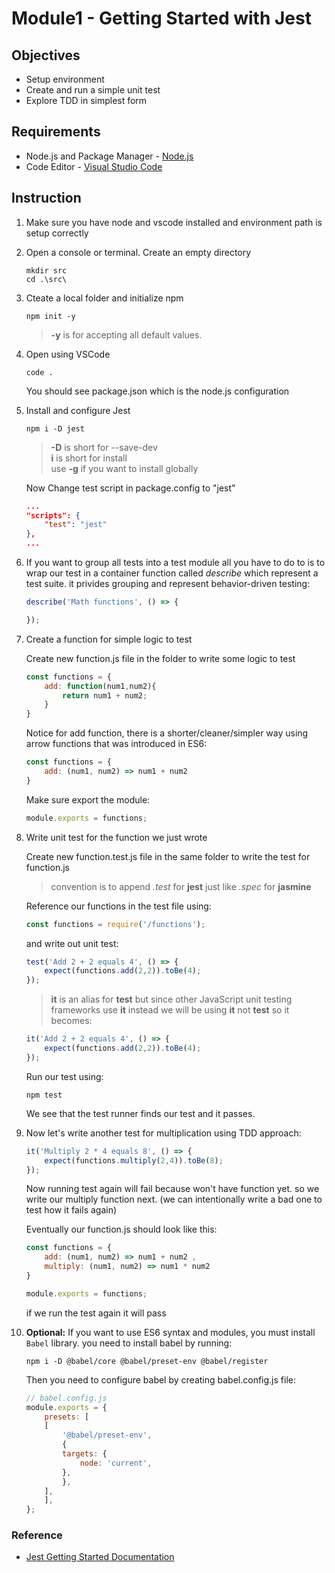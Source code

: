 # Module1 - Getting Started with Jest

## Objectives

* Setup environment
* Create and run a simple unit test
* Explore TDD in simplest form

## Requirements

* Node.js and Package Manager - [Node.js](https://nodejs.org/)
* Code Editor - [Visual Studio Code](https://code.visualstudio.com/)

## Instruction

1. Make sure you have node and vscode installed and environment path is setup correctly
2. Open a console or terminal. Create an empty directory

    ```console
    mkdir src
    cd .\src\
    ```

3. Cteate a local folder and initialize npm

    ```console
    npm init -y
    ```

    > **-y** is for accepting all default values.

4. Open using VSCode

    ```console
    code .
    ```
  
    You should see package.json which is the node.js configuration

5. Install and configure Jest

    ```console
    npm i -D jest
    ```

    >**-D** is short for --save-dev  
    >**i** is short for install  
    >use **-g** if you want to install globally  

    Now Change test script in package.config to "jest"

    ```json
    ...
    "scripts": {
        "test": "jest"
    },
    ...
    ```

6. If you want to group all tests into a test module all you have to do to is to wrap our test in a container function called *describe* which represent a test suite. it privides grouping and represent behavior-driven testing:

    ```javascript
    describe('Math functions', () => {

    });
    ```

7. Create a function for simple logic to test

    Create new function.js file in the folder to write some logic to test

    ```javascript
    const functions = {
        add: function(num1,num2){
            return num1 + num2;
        }
    }
    ```

    Notice for add function, there is a shorter/cleaner/simpler way using arrow functions that was introduced in ES6:

    ```javascript
    const functions = {
        add: (num1, num2) => num1 + num2
    }
    ```

    Make sure export the module:

    ```javascript
    module.exports = functions;
    ```

8. Write unit test for the function we just wrote

    Create new function.test.js file in the same folder to write the test for function.js
    > convention is to append *.test* for **jest** just like *.spec* for **jasmine**

    Reference our functions in the test file using:

    ```javascript
    const functions = require('/functions');
    ```

    and write out unit test:

    ```javascript
    test('Add 2 + 2 equals 4', () => {
        expect(functions.add(2,2)).toBe(4);
    });
    ```

    >**it** is an alias for **test** but since other JavaScript unit testing frameworks use **it** instead we will be using **it** not **test** so it becomes:

    ```javascript
    it('Add 2 + 2 equals 4', () => {
        expect(functions.add(2,2)).toBe(4);
    });
    ```
  
    Run our test using:

    ```console
    npm test
    ```

    We see that the test runner finds our test and it passes.

9. Now let's write another test for multiplication using TDD approach:

    ```javascript
    it('Multiply 2 * 4 equals 8', () => {
        expect(functions.multiply(2,4)).toBe(8);
    });
    ```

    Now running test again will fail because won't have function yet. so we write our multiply function next. (we can intentionally write a bad one to test how it fails again)

    Eventually our function.js should look like this:

    ```javascript
    const functions = {
        add: (num1, num2) => num1 + num2 ,
        multiply: (num1, num2) => num1 * num2
    }

    module.exports = functions;
    ```

    if we run the test again it will pass

10. **Optional:** If you want to use ES6 syntax and modules, you must install `Babel` library. you need to install babel by running:

    ```console
    npm i -D @babel/core @babel/preset-env @babel/register
    ```

    Then you need to configure babel by creating babel.config.js file:

    ```javascript
    // babel.config.js
    module.exports = {
        presets: [
        [
            '@babel/preset-env',
            {
            targets: {
                node: 'current',
            },
            },
        ],
        ],
    };
    ```

### Reference

* [Jest Getting Started Documentation](https://jestjs.io/docs/en/getting-started)
